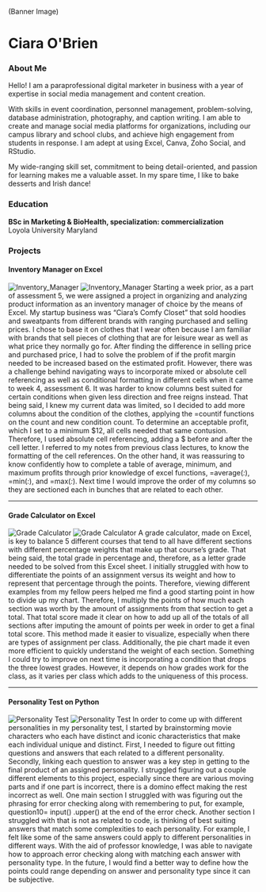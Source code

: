 
(Banner Image)

# Ciara O'Brien 

### About Me
Hello! I am a paraprofessional digital marketer in business with a year of expertise in social media management and content creation. 

With skills in event coordination, personnel management, problem-solving, database administration, photography, and caption writing. I am able to create and manage social media platforms for organizations, including our campus library and school clubs, and achieve high engagement from students in response. I am adept at using Excel, Canva, Zoho Social, and RStudio. 

My wide-ranging skill set, commitment to being detail-oriented, and passion for learning makes me a valuable asset. In my spare time, I like to bake desserts and Irish dance!

### Education
**BSc in Marketing & BioHealth, specialization: commercialization**  
Loyola University Maryland

### Projects

#### Inventory Manager on Excel 
![Inventory_Manager](images/inventory_manager.png)
![Inventory_Manager](images/inventory_manager_2.png)
Starting a week prior, as a part of assessment 5, we were assigned a project in organizing and analyzing product information as an inventory manager of choice by the means of Excel. My startup business was “Ciara’s Comfy Closet” that sold hoodies and sweatpants from different brands with ranging purchased and selling prices. I chose to base it on clothes that I wear often because I am familiar with brands that sell pieces of clothing that are for leisure wear as well as what price they normally go for. After finding the difference in selling price and purchased price, I had to solve the problem of if the profit margin needed to be increased based on the estimated profit. However, there was a challenge behind navigating ways to incorporate mixed or absolute cell referencing as well as conditional formatting in different cells when it came to week 4, assessment 6. It was harder to know columns best suited for certain conditions when given less direction and free reigns instead. That being said, I knew my current data was limited, so I decided to add more columns about the condition of the clothes, applying the =countif functions on the count and new condition count. To determine an acceptable profit, which I set to a minimum $12, all cells needed that same contusion. Therefore, I used absolute cell referencing, adding a $ before and after the cell letter. I referred to my notes from previous class lectures, to know the formatting of the cell references. On the other hand, it was reassuring to know confidently how to complete a table of average, minimum, and maximum profits through prior knowledge of excel functions, =average(_:_), =min(_:_), and =max(_:_). Next time I would improve the order of my columns so they are sectioned each in bunches that are related to each other. 

***
#### Grade Calculator on Excel
![Grade Calculator](images/grade_calculator.png)
![Grade Calculator](images/grade_calculator_2.png)
A grade calculator, made on Excel, is key to balance 5 different courses that tend to all have different sections with different percentage weights that make up that course’s grade. That being said, the total grade in percentage and, therefore, as a letter grade needed to be solved from this Excel sheet. I initially struggled with how to differentiate the points of an assignment versus its weight and how to represent that percentage through the points. Therefore, viewing different examples from my fellow peers helped me find a good starting point in how to divide up my chart. Therefore, I multiply the points of how much each section was worth by the amount of assignments from that section to get a total. That total score made it clear on how to add up all of the totals of all sections after imputing the amount of points per week in order to get a final total score. This method made it easier to visualize, especially when there are types of assignment per class. Additionally, the pie chart made it even more efficient to quickly understand the weight of each section. Something I could try to improve on next time is incorporating a condition that drops the three lowest grades. However, it depends on how grades work for the class, as it varies per class which adds to the uniqueness of this process. 

***
#### Personality Test on Python
![Personality Test](images/personality_test.png)
![Personality Test](images/personality_test_2.png)
In order to come up with different personalities in my personality test, I started by brainstorming movie characters who each have distinct and iconic characteristics that make each individual unique and distinct. First, I needed to figure out fitting questions and answers that each related to a different personality. Secondly, linking each question to answer was a key step in getting to the final product of an assigned personality. I struggled figuring out a couple different elements to this project, especially since there are various moving parts and if one part is incorrect, there is a domino effect making the rest incorrect as well. One main section I struggled with was figuring out the phrasing for error checking along with remembering to put, for example, question10= input() .upper() at the end of the error check. Another section I struggled with that is not as related to code, is thinking of best suiting answers that match some complexities to each personality. For example, I felt like some of the same answers could apply to different personalities in different ways. With the aid of professor knowledge, I was able to navigate how to approach error checking along with matching each answer with personality type. In the future, I would find a better way to define how the points could range depending on answer and personality type since it can be subjective. 
